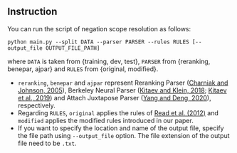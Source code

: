 ## Instruction
You can run the script of negation scope resolution as follows:

    python main.py --split DATA --parser PARSER --rules RULES [--output_file OUTPUT_FILE_PATH]

where `DATA` is taken from {training, dev, test}, `PARSER` from {reranking, benepar, ajpar} and `RULES` from {original, modified}.
- `reranking`, `benepar` and `ajpar` represent Reranking Parser ([Charniak and Johnson, 2005](https://dl.acm.org/doi/10.3115/1219840.1219862)), Berkeley Neural Parser ([Kitaev and Klein, 2018](https://aclanthology.org/P18-1249/); [Kitaev et al., 2019](https://aclanthology.org/P19-1340/)) and Attach Juxtapose Parser ([Yang and Deng, 2020](https://proceedings.neurips.cc/paper_files/paper/2020/file/f7177163c833dff4b38fc8d2872f1ec6-Paper.pdf)), respectively.
- Regarding `RULES`, `original` applies the rules of [Read et al. (2012)](https://aclanthology.org/S12-1041/) and `modified` applies the modified rules introduced in our paper.
- If you want to specify the location and name of the output file, specify the file path using `--output_file` option. The file extension of the output file need to be `.txt`.
